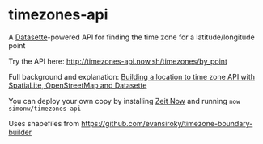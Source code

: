 # timezones-api

A [Datasette](https://github.com/simonw/datasette)-powered API for finding the time zone for a latitude/longitude point

Try the API here: http://timezones-api.now.sh/timezones/by_point

Full background and explanation: [Building a location to time zone API with SpatiaLite, OpenStreetMap and Datasette](https://simonwillison.net/2017/Dec/12/building-a-location-time-zone-api/)

You can deploy your own copy by installing [Zeit Now](http://timezones-api.now.sh/timezones/by_point) and running `now simonw/timezones-api`

Uses shapefiles from https://github.com/evansiroky/timezone-boundary-builder
